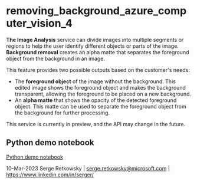 # removing_background_azure_computer_vision_4

**The Image Analysis** service can divide images into multiple segments or regions to help the user identify different objects or parts of the image. **Background removal** creates an alpha matte that separates the foreground object from the background in an image.


This feature provides two possible outputs based on the customer's needs:

- The **foreground object** of the image without the background. This edited image shows the foreground object and makes the background transparent, allowing the foreground to be placed on a new background.
- An **alpha matte** that shows the opacity of the detected foreground object. This matte can be used to separate the foreground object from the background for further processing.

This service is currently in preview, and the API may change in the future.

## Python demo notebook
<a href="https://github.com/retkowsky/image_retrieval_with_Azure_Computer_Vision_4.0/blob/main/Image%20retrieval%20(version%204.0%20preview)%20with%20Azure%20Computer%20Vision.ipynb">Python demo notebook</a>


10-Mar-2023 Serge Retkowsky | serge.retkowsky@microsoft.com | https://www.linkedin.com/in/serger/
